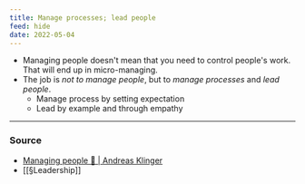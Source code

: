 ```yaml
---
title: Manage processes; lead people
feed: hide
date: 2022-05-04
---
```

- Managing people doesn't mean that you need to control people's work. That will end up in micro-managing.
- The job is _not to manage people_, but to _manage processes_ and _lead people_.
	- Manage process by setting expectation
	- Lead by example and through empathy
--- 
### Source
- [Managing people 🤯 | Andreas Klinger](https://klinger.io/posts/managing-people-%F0%9F%A4%AF)
- [[§Leadership]]